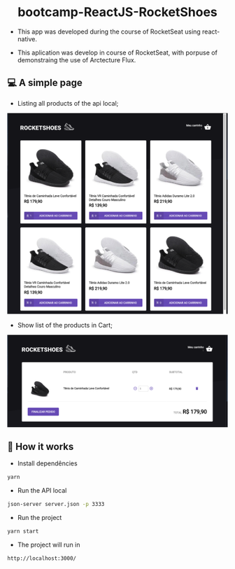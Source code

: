 <h1 align="center">bootcamp-ReactJS-RocketShoes</h1>

 - This app was developed during the course of RocketSeat using react-native.

 - This aplication was develop in course of RocketSeat, with porpuse of demonstraing the use of Arctecture Flux.

## 💻  A simple page

 - Listing all products of the api local;

<p align="center">
<img src="./demo/demo1.png" alt="demo1" title="demo1">
</p>

 - Show list of the products in Cart;

<p align="center">
<img src="./demo/demo2.png" alt="demo2" title="demo2">
</p>


## 🎩 How it works

 - Install dependêncies
```sh
yarn
```
 - Run the API local
```sh
json-server server.json -p 3333
```
 - Run the project
```sh
yarn start
```
 - The project will run in
```sh
http://localhost:3000/
```
